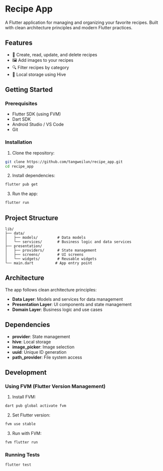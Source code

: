 # Recipe App

A Flutter application for managing and organizing your favorite recipes. Built with clean architecture principles and modern Flutter practices.

## Features

- 📱 Create, read, update, and delete recipes
- 🖼️ Add images to your recipes
- 🔍 Filter recipes by category
- 💾 Local storage using Hive

## Getting Started

### Prerequisites

- Flutter SDK (using FVM)
- Dart SDK
- Android Studio / VS Code
- Git

### Installation

1. Clone the repository:

```bash
git clone https://github.com/tangweilun/recipe_app.git
cd recipe_app
```

2. Install dependencies:

```bash
flutter pub get
```

3. Run the app:

```bash
flutter run
```

## Project Structure

```
lib/
├── data/
│   ├── models/         # Data models
│   └── services/       # Business logic and data services
├── presentation/
│   ├── providers/      # State management
│   ├── screens/        # UI screens
│   └── widgets/        # Reusable widgets
└── main.dart          # App entry point
```

## Architecture

The app follows clean architecture principles:

- **Data Layer**: Models and services for data management
- **Presentation Layer**: UI components and state management
- **Domain Layer**: Business logic and use cases

## Dependencies

- **provider**: State management
- **hive**: Local storage
- **image_picker**: Image selection
- **uuid**: Unique ID generation
- **path_provider**: File system access

## Development

### Using FVM (Flutter Version Management)

1. Install FVM:

```bash
dart pub global activate fvm
```

2. Set Flutter version:

```bash
fvm use stable
```

3. Run with FVM:

```bash
fvm flutter run
```

### Running Tests

```bash
flutter test
```
